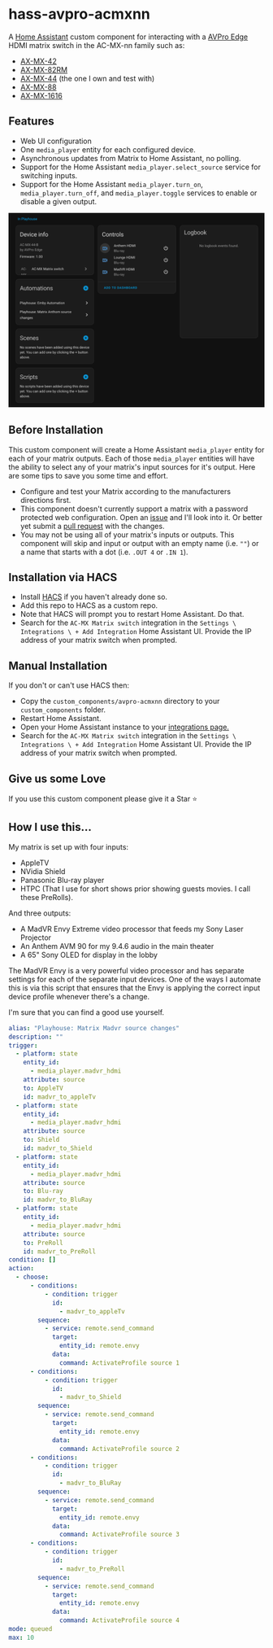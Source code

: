 # hass-avpro-acmxnn
A [Home Assistant](https://www.home-assistant.io/) custom component for interacting with a [AVPro Edge](https://avproedge.com/) HDMI matrix switch in the AC-MX-nn family such as:

- [AX-MX-42](https://avproedge.com/products/ac-mx-42)
- [AX-MX-82RM](https://avproedge.com/products/ac-mx-82rm)
- [AX-MX-44](https://avproedge.com/products/ac-mx-44) (the one I own and test with)
- [AX-MX-88](https://avproedge.com/products/ac-mx-88)
- [AX-MX-1616](https://avproedge.com/products/ac-mx-1616)

## Features
- Web UI configuration
- One `media_player` entity for each configured device.
- Asynchronous updates from Matrix to Home Assistant, no polling.
- Support for the Home Assistant `media_player.select_source` service for switching inputs.
- Support for the Home Assistant `media_player.turn_on`, `media_player.turn_off`, and `media_player.toggle` services to enable or disable a given output.

![Screenshot of the custom component's attributes.](./documentation/images/device-in-ha.png)

## Before Installation
This custom component will create a Home Assistant `media_player` entity for each of your matrix outputs. Each of those `media_player` entities will have the ability to select any of your matrix's input sources for it's output. Here are some tips to save you some time and effort.
 - Configure and test your Matrix according to the manufacturers directions first.
 - This component doesn't currently support a matrix with a password protected web configuration. Open an [issue](https://github.com/toscano/hass-avpro-acmxnn/issues) and I'll look into it. Or better yet submit a [pull request](https://github.com/toscano/hass-avpro-acmxnn/pulls) with the changes.
 - You may not be using all of your matrix's inputs or outputs. This component will skip and input or output with an empty name (i.e. `""`) or a name that starts with a dot (i.e. `.OUT 4` or `.IN 1`).

## Installation via HACS
 - Install [HACS](https://hacs.xyz/) if you haven't already done so.
 - Add this repo to HACS as a custom repo.
 - Note that HACS will prompt you to restart Home Assistant. Do that.
 - Search for the `AC-MX Matrix switch` integration in the `Settings \ Integrations \ + Add Integration` Home Assistant UI. Provide the IP address of your matrix switch when prompted.

## Manual Installation
If you don't or can't use HACS then:
 - Copy the `custom_components/avpro-acmxnn` directory to your `custom_components` folder.
 - Restart Home Assistant.
 - Open your Home Assistant instance to your [integrations page.](https://my.home-assistant.io/redirect/integrations/)
 - Search for the `AC-MX Matrix switch` integration in the `Settings \ Integrations \ + Add Integration` Home Assistant UI. Provide the IP address of your matrix switch when prompted.

## Give us some Love
If you use this custom component please give it a Star :star:

## How I use this...

My matrix is set up with four inputs:
 - AppleTV
 - NVidia Shield
 - Panasonic Blu-ray player
 - HTPC (That I use for short shows prior showing guests movies. I call these PreRolls).

And three outputs:
 - A MadVR Envy Extreme video processor that feeds my Sony Laser Projector
 - An Anthem AVM 90 for my 9.4.6 audio in the main theater
 - A 65" Sony OLED for display in the lobby

 The MadVR Envy is a very powerful video processor and has separate settings for each of the separate input devices. One of the ways I automate this is via this script that ensures that the Envy is applying the correct input device profile whenever there's a change.

 I'm sure that you can find a good use yourself.

```yaml
alias: "Playhouse: Matrix Madvr source changes"
description: ""
trigger:
  - platform: state
    entity_id:
      - media_player.madvr_hdmi
    attribute: source
    to: AppleTV
    id: madvr_to_appleTv
  - platform: state
    entity_id:
      - media_player.madvr_hdmi
    attribute: source
    to: Shield
    id: madvr_to_Shield
  - platform: state
    entity_id:
      - media_player.madvr_hdmi
    attribute: source
    to: Blu-ray
    id: madvr_to_BluRay
  - platform: state
    entity_id:
      - media_player.madvr_hdmi
    attribute: source
    to: PreRoll
    id: madvr_to_PreRoll
condition: []
action:
  - choose:
      - conditions:
          - condition: trigger
            id:
              - madvr_to_appleTv
        sequence:
          - service: remote.send_command
            target:
              entity_id: remote.envy
            data:
              command: ActivateProfile source 1
      - conditions:
          - condition: trigger
            id:
              - madvr_to_Shield
        sequence:
          - service: remote.send_command
            target:
              entity_id: remote.envy
            data:
              command: ActivateProfile source 2
      - conditions:
          - condition: trigger
            id:
              - madvr_to_BluRay
        sequence:
          - service: remote.send_command
            target:
              entity_id: remote.envy
            data:
              command: ActivateProfile source 3
      - conditions:
          - condition: trigger
            id:
              - madvr_to_PreRoll
        sequence:
          - service: remote.send_command
            target:
              entity_id: remote.envy
            data:
              command: ActivateProfile source 4
mode: queued
max: 10

```